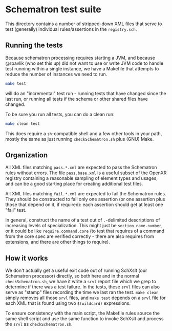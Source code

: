 # Schematron test suite

<!--
Copyright 2022-2024, The Khronos Group Inc.

SPDX-License-Identifier: CC-BY-4.0
-->

This directory contains a number of stripped-down XML files that serve to test
(generally) individual rules/assertions in the `registry.sch`.

## Running the tests

Because schematron processing requires starting a JVM, and because @rpavlik (who
set this up) did not want to use or write JVM code to handle test running within
a single instance, we have a Makefile that attempts to reduce the number of
instances we need to run.

```sh
make test
```

will do an "incremental" test run - running tests that have changed since the
last run, or running all tests if the schema or other shared files have changed.

To be sure you run all tests, you can do a clean run:

```sh
make clean test
```

This does require a `sh`-compatible shell and a few other tools in your path,
mostly the same as just running `checkSchematron.sh` plus (GNU) Make.

## Organization

All XML files matching `pass.*.xml` are expected to pass the Schematron rules
without errors. The file `pass.base.xml` is a useful subset of the OpenXR
registry containing a reasonable sampling of element types and usages, and can
be a good starting place for creating additional test files.

All XML files matching `fail.*.xml` are expected to fail the Schematron rules.
They should be constructed to fail only one assertion (or one assertion plus
those that depend on it, if required): each assertion should get at least one
"fail" test.

In general, construct the name of a test out of `.`-delimited descriptions of
increasing levels of specialization. This might just be `section_name.number`,
or it could be like `require.command.core` (to test that requires of a command
from the core spec are verified correctly - there are also requires from
extensions, and there are other things to require).

## How it works

We don't actually get a useful exit code out of running SchXslt (our Schematron
processor) directly, so both here and in the normal `checkSchematron.sh`, we
have it write a `srvl` report file which we grep to determine if there was a
test failure. In the tests, these `srvl` files can also serve as "stamp" files
recording the time we last ran the test. `make clean` simply removes all those
`srvl` files, and `make test` depends on a `srvl` file for each XML that is
found using two `$(wildcard)` expressions.

To ensure consistency with the main script, the Makefile rules source the same
shell script and use the same function to invoke SchXslt and process the `srvl`
as `checkSchematron.sh`.
